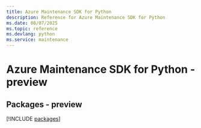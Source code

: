 ```yaml
---
title: Azure Maintenance SDK for Python
description: Reference for Azure Maintenance SDK for Python
ms.date: 08/07/2025
ms.topic: reference
ms.devlang: python
ms.service: maintenance
---
```

# Azure Maintenance SDK for Python - preview
## Packages - preview
[!INCLUDE [packages](maintenance-index.md)]